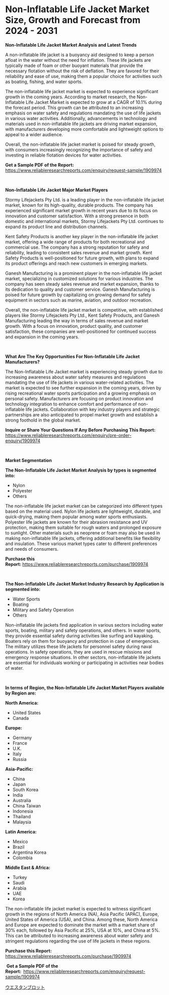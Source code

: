 <p><h1>Non-Inflatable Life Jacket Market Size, Growth and Forecast from 2024 - 2031</h1></p><p><strong>Non-Inflatable Life Jacket Market Analysis and Latest Trends</strong></p>
<p><p>A non-inflatable life jacket is a buoyancy aid designed to keep a person afloat in the water without the need for inflation. These life jackets are typically made of foam or other buoyant materials that provide the necessary flotation without the risk of deflation. They are favored for their reliability and ease of use, making them a popular choice for activities such as boating, fishing, and water sports.</p><p>The non-inflatable life jacket market is expected to experience significant growth in the coming years. According to market research, the Non-Inflatable Life Jacket Market is expected to grow at a CAGR of 10.1% during the forecast period. This growth can be attributed to an increasing emphasis on water safety and regulations mandating the use of life jackets in various water activities. Additionally, advancements in technology and materials used in non-inflatable life jackets are driving market expansion, with manufacturers developing more comfortable and lightweight options to appeal to a wider audience.</p><p>Overall, the non-inflatable life jacket market is poised for steady growth, with consumers increasingly recognizing the importance of safety and investing in reliable flotation devices for water activities.</p></p>
<p><strong>Get a Sample PDF of the Report:&nbsp;</strong> <a href="https://www.reliableresearchreports.com/enquiry/request-sample/1909974">https://www.reliableresearchreports.com/enquiry/request-sample/1909974</a></p>
<p>&nbsp;</p>
<p><strong>Non-Inflatable Life Jacket Major Market Players</strong></p>
<p><p>Stormy Lifejackets Pty Ltd. is a leading player in the non-inflatable life jacket market, known for its high-quality, durable products. The company has experienced significant market growth in recent years due to its focus on innovation and customer satisfaction. With a strong presence in both domestic and international markets, Stormy Lifejackets Pty Ltd. continues to expand its product line and distribution channels.</p><p>Kent Safety Products is another key player in the non-inflatable life jacket market, offering a wide range of products for both recreational and commercial use. The company has a strong reputation for safety and reliability, leading to consistent sales revenue and market growth. Kent Safety Products is well-positioned for future growth, with plans to expand its product offerings and reach new customers in emerging markets.</p><p>Ganesh Manufacturing is a prominent player in the non-inflatable life jacket market, specializing in customized solutions for various industries. The company has seen steady sales revenue and market expansion, thanks to its dedication to quality and customer service. Ganesh Manufacturing is poised for future growth by capitalizing on growing demand for safety equipment in sectors such as marine, aviation, and outdoor recreation.</p><p>Overall, the non-inflatable life jacket market is competitive, with established players like Stormy Lifejackets Pty Ltd., Kent Safety Products, and Ganesh Manufacturing leading the way in terms of sales revenue and market growth. With a focus on innovation, product quality, and customer satisfaction, these companies are well-positioned for continued success and expansion in the coming years.</p></p>
<p>&nbsp;</p>
<p><strong>What Are The Key Opportunities For Non-Inflatable Life Jacket Manufacturers?</strong></p>
<p><p>The Non-Inflatable Life Jacket market is experiencing steady growth due to increasing awareness about water safety measures and regulations mandating the use of life jackets in various water-related activities. The market is expected to see further expansion in the coming years, driven by rising recreational water sports participation and a growing emphasis on personal safety. Manufacturers are focusing on product innovation and technology integration to enhance comfort and performance of non-inflatable life jackets. Collaboration with key industry players and strategic partnerships are also anticipated to propel market growth and establish a strong foothold in the global market.</p></p>
<p><strong>Inquire or Share Your Questions If Any Before Purchasing This Report:</strong> <a href="https://www.reliableresearchreports.com/enquiry/pre-order-enquiry/1909974">https://www.reliableresearchreports.com/enquiry/pre-order-enquiry/1909974</a></p>
<p>&nbsp;</p>
<p><strong>Market Segmentation</strong></p>
<p><strong>The Non-Inflatable Life Jacket Market Analysis by types is segmented into:</strong></p>
<p><ul><li>Nylon</li><li>Polyester</li><li>Others</li></ul></p>
<p><p>The non-inflatable life jacket market can be categorized into different types based on the material used. Nylon life jackets are lightweight, durable, and quick-drying, making them popular among water sports enthusiasts. Polyester life jackets are known for their abrasion resistance and UV protection, making them suitable for rough waters and prolonged exposure to sunlight. Other materials such as neoprene or foam may also be used in making non-inflatable life jackets, offering additional benefits like flexibility and insulation. These various market types cater to different preferences and needs of consumers.</p></p>
<p><strong>Purchase this Report:&nbsp;</strong><a href="https://www.reliableresearchreports.com/purchase/1909974">https://www.reliableresearchreports.com/purchase/1909974</a></p>
<p>&nbsp;</p>
<p><strong>The Non-Inflatable Life Jacket Market Industry Research by Application is segmented into:</strong></p>
<p><ul><li>Water Sports</li><li>Boating</li><li>Military and Safety Operation</li><li>Others</li></ul></p>
<p><p>Non-inflatable life jackets find application in various sectors including water sports, boating, military and safety operations, and others. In water sports, they provide essential safety during activities like surfing and kayaking. Boaters rely on them for buoyancy and protection in case of emergencies. The military utilizes these life jackets for personnel safety during naval operations. In safety operations, they are used in rescue missions and emergency response situations. In other sectors, non-inflatable life jackets are essential for individuals working or participating in activities near bodies of water.</p></p>
<p>&nbsp;</p>
<p><strong>In terms of Region, the Non-Inflatable Life Jacket Market Players available by Region are:</strong></p>
<p>
    <p> <strong> North America: </strong>
        <ul>
            <li>United States</li>
            <li>Canada</li>
        </ul>
        </p> 
    <p> <strong> Europe: </strong>
        <ul>
            <li>Germany</li>
            <li>France</li>
            <li>U.K.</li>
            <li>Italy</li>
            <li>Russia</li>
        </ul>
        </p> 
    <p> <strong> Asia-Pacific: </strong>
        <ul>
            <li>China</li>
            <li>Japan</li>
            <li>South Korea</li>
            <li>India</li>
            <li>Australia</li>
            <li>China Taiwan</li>
            <li>Indonesia</li>
            <li>Thailand</li>
            <li>Malaysia</li>
        </ul>
        </p> 
    <p> <strong> Latin America: </strong>
        <ul>
            <li>Mexico</li>
            <li>Brazil</li>
            <li>Argentina Korea</li>
            <li>Colombia</li>
        </ul>
        </p> 
    <p> <strong> Middle East & Africa: </strong>
        <ul>
            <li>Turkey</li>
            <li>Saudi</li>
            <li>Arabia</li>
            <li>UAE</li>
            <li>Korea</li>
        </ul>
    </p>
    </p>
<p><p>The non-inflatable life jacket market is expected to witness significant growth in the regions of North America (NA), Asia Pacific (APAC), Europe, United States of America (USA), and China. Among these, North America and Europe are expected to dominate the market with a market share of 30% each, followed by Asia Pacific at 25%, USA at 10%, and China at 5%. This can be attributed to increasing awareness about water safety and stringent regulations regarding the use of life jackets in these regions.</p></p>
<p><strong>Purchase this Report: </strong><a href="https://www.reliableresearchreports.com/purchase/1909974">https://www.reliableresearchreports.com/purchase/1909974</a></p>
<p>&nbsp;<strong>Get a Sample PDF of the Report:&nbsp;&nbsp;</strong><a href="https://www.reliableresearchreports.com/enquiry/request-sample/1909974">https://www.reliableresearchreports.com/enquiry/request-sample/1909974</a></p>
<p><strong></strong></p>
<p><p><a href="https://medium.com/@chloekessler01/%E3%82%A6%E3%82%A7%E3%82%B9%E3%82%BF%E3%83%B3%E3%83%96%E3%83%AD%E3%83%83%E3%83%86%E3%82%A3%E3%83%B3%E3%82%B0%E5%B8%82%E5%A0%B4%E8%AA%BF%E6%9F%BB%E3%83%AC%E3%83%9D%E3%83%BC%E3%83%88-%E3%81%9D%E3%81%AE%E6%AD%B4%E5%8F%B2%E3%81%A82031%E5%B9%B4%E3%81%BE%E3%81%A7%E3%81%AE%E4%BA%88%E6%B8%AC-78cf3f15c128">ウエスタンブロット</a></p></p>